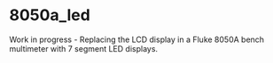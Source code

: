 # 8050a_led

Work in progress - Replacing the LCD display in a Fluke 8050A bench multimeter with 7 segment LED displays.